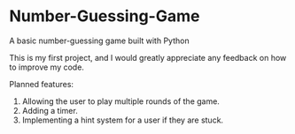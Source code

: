 # Number-Guessing-Game
A basic number-guessing game built with Python

This is my first project, and I would greatly appreciate any feedback on how to improve my code.

Planned features:

1. Allowing the user to play multiple rounds of the game.
2. Adding a timer.
3. Implementing a hint system for a user if they are stuck.
